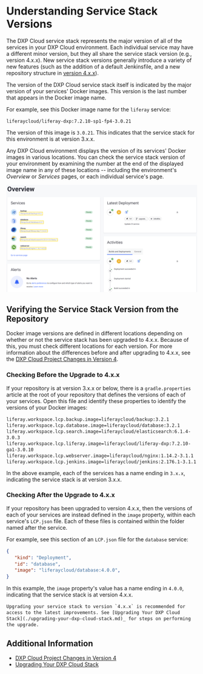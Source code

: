# Understanding Service Stack Versions

The DXP Cloud service stack represents the major version of all of the services in your DXP Cloud environment. Each individual service may have a different minor version, but they all share the service stack version (e.g., version 4.x.x). New service stack versions generally introduce a variety of new features (such as the addition of a default Jenkinsfile, and a new repository structure in [version 4.x.x](./dxp-cloud-project-changes-in-version-4.md)).

The version of the DXP Cloud service stack itself is indicated by the major version of your services' Docker images. This version is the last number that appears in the Docker image name.

For example, see this Docker image name for the `liferay` service:

```
liferaycloud/liferay-dxp:7.2.10-sp1-fp4-3.0.21
```

The version of this image is `3.0.21`. This indicates that the service stack for this environment is at version 3.x.x.

Any DXP Cloud environment displays the version of its services' Docker images in various locations. You can check the service stack version of your environment by examining the number at the end of the displayed image name in any of these locations -- including the environment's _Overview_ or _Services_ pages, or each individual service's page.

![The first page you see after navigating to an environment is one page that shows you the version of your services.](./understanding-service-stack-versions/images/01.png)

## Verifying the Service Stack Version from the Repository

Docker image versions are defined in different locations depending on whether or not the service stack has been upgraded to 4.x.x. Because of this, you must check different locations for each version. For more information about the differences before and after upgrading to 4.x.x, see the [DXP Cloud Project Changes in Version 4](./dxp-cloud-project-changes-in-version-4.md).

### Checking Before the Upgrade to 4.x.x

If your repository is at version 3.x.x or below, there is a `gradle.properties` article at the root of your repository that defines the versions of each of your services. Open this file and identify these properties to identify the versions of your Docker images:

```properties
liferay.workspace.lcp.backup.image=liferaycloud/backup:3.2.1
liferay.workspace.lcp.database.image=liferaycloud/database:3.2.1
liferay.workspace.lcp.search.image=liferaycloud/elasticsearch:6.1.4-3.0.3
liferay.workspace.lcp.liferay.image=liferaycloud/liferay-dxp:7.2.10-ga1-3.0.10
liferay.workspace.lcp.webserver.image=liferaycloud/nginx:1.14.2-3.1.1
liferay.workspace.lcp.jenkins.image=liferaycloud/jenkins:2.176.1-3.1.1
```

In the above example, each of the services has a name ending in `3.x.x`, indicating the service stack is at version 3.x.x.

### Checking After the Upgrade to 4.x.x

If your repository has been upgraded to version 4.x.x, then the versions of each of your services are instead defined in the `image` property, within each service's `LCP.json` file. Each of these files is contained within the folder named after the service.

For example, see this section of an `LCP.json` file for the `database` service:

```json
{
   "kind": "Deployment",
   "id": "database",
   "image": "liferaycloud/database:4.0.0",
}
```

In this example, the `image` property's value has a name ending in `4.0.0`, indicating that the service stack is at version 4.x.x.

```{tip}
Upgrading your service stack to version `4.x.x` is recommended for access to the latest improvements. See [Upgrading Your DXP Cloud Stack](./upgrading-your-dxp-cloud-stack.md)_ for steps on performing the upgrade.
```

## Additional Information

* [DXP Cloud Project Changes in Version 4](./dxp-cloud-project-changes-in-version-4.md)
* [Upgrading Your DXP Cloud Stack](./upgrading-your-dxp-cloud-stack.md)
